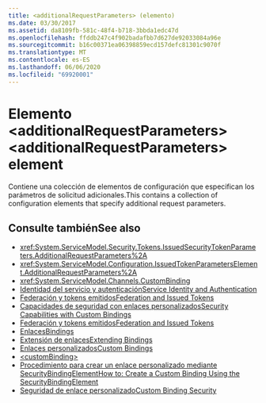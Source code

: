 ```yaml
---
title: <additionalRequestParameters> (elemento)
ms.date: 03/30/2017
ms.assetid: da8109fb-581c-48f4-b718-3bbda1edc47d
ms.openlocfilehash: ffddb247c4f902badafbb7d627de92033084a96e
ms.sourcegitcommit: b16c00371ea06398859ecd157defc81301c9070f
ms.translationtype: MT
ms.contentlocale: es-ES
ms.lasthandoff: 06/06/2020
ms.locfileid: "69920001"
---
```

# <a name="additionalrequestparameters-element"></a><span data-ttu-id="33a36-102">Elemento \<additionalRequestParameters></span><span class="sxs-lookup"><span data-stu-id="33a36-102">\<additionalRequestParameters> element</span></span>
<span data-ttu-id="33a36-103">Contiene una colección de elementos de configuración que especifican los parámetros de solicitud adicionales.</span><span class="sxs-lookup"><span data-stu-id="33a36-103">This contains a collection of configuration elements that specify additional request parameters.</span></span>  
  
## <a name="see-also"></a><span data-ttu-id="33a36-104">Consulte también</span><span class="sxs-lookup"><span data-stu-id="33a36-104">See also</span></span>

- <xref:System.ServiceModel.Security.Tokens.IssuedSecurityTokenParameters.AdditionalRequestParameters%2A>
- <xref:System.ServiceModel.Configuration.IssuedTokenParametersElement.AdditionalRequestParameters%2A>
- <xref:System.ServiceModel.Channels.CustomBinding>
- [<span data-ttu-id="33a36-105">Identidad del servicio y autenticación</span><span class="sxs-lookup"><span data-stu-id="33a36-105">Service Identity and Authentication</span></span>](../../../wcf/feature-details/service-identity-and-authentication.md)
- [<span data-ttu-id="33a36-106">Federación y tokens emitidos</span><span class="sxs-lookup"><span data-stu-id="33a36-106">Federation and Issued Tokens</span></span>](../../../wcf/feature-details/federation-and-issued-tokens.md)
- [<span data-ttu-id="33a36-107">Capacidades de seguridad con enlaces personalizados</span><span class="sxs-lookup"><span data-stu-id="33a36-107">Security Capabilities with Custom Bindings</span></span>](../../../wcf/feature-details/security-capabilities-with-custom-bindings.md)
- [<span data-ttu-id="33a36-108">Federación y tokens emitidos</span><span class="sxs-lookup"><span data-stu-id="33a36-108">Federation and Issued Tokens</span></span>](../../../wcf/feature-details/federation-and-issued-tokens.md)
- [<span data-ttu-id="33a36-109">Enlaces</span><span class="sxs-lookup"><span data-stu-id="33a36-109">Bindings</span></span>](../../../wcf/bindings.md)
- [<span data-ttu-id="33a36-110">Extensión de enlaces</span><span class="sxs-lookup"><span data-stu-id="33a36-110">Extending Bindings</span></span>](../../../wcf/extending/extending-bindings.md)
- [<span data-ttu-id="33a36-111">Enlaces personalizados</span><span class="sxs-lookup"><span data-stu-id="33a36-111">Custom Bindings</span></span>](../../../wcf/extending/custom-bindings.md)
- [\<customBinding>](custombinding.md)
- [<span data-ttu-id="33a36-112">Procedimiento para crear un enlace personalizado mediante SecurityBindingElement</span><span class="sxs-lookup"><span data-stu-id="33a36-112">How to: Create a Custom Binding Using the SecurityBindingElement</span></span>](../../../wcf/feature-details/how-to-create-a-custom-binding-using-the-securitybindingelement.md)
- [<span data-ttu-id="33a36-113">Seguridad de enlace personalizado</span><span class="sxs-lookup"><span data-stu-id="33a36-113">Custom Binding Security</span></span>](../../../wcf/samples/custom-binding-security.md)

